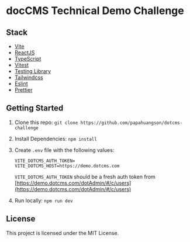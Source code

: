 # docCMS Technical Demo Challenge

## Stack

- [Vite](https://vitejs.dev)
- [ReactJS](https://reactjs.org)
- [TypeScript](https://www.typescriptlang.org)
- [Vitest](https://vitest.dev)
- [Testing Library](https://testing-library.com)
- [Tailwindcss](https://tailwindcss.com)
- [Eslint](https://eslint.org)
- [Prettier](https://prettier.io)

## Getting Started

1. Clone this repo: `git clone https://github.com/papahuangson/dotcms-challenge`

2. Install Dependencies: `npm install`

3. Create `.env` file with the following values:

   ```
   VITE_DOTCMS_AUTH_TOKEN=
   VITE_DOTCMS_HOST=https://demo.dotcms.com
   ```

   `VITE_DOTCMS_AUTH_TOKEN` should be a fresh auth token from [https://demo.dotcms.com/dotAdmin/#/c/users](https://demo.dotcms.com/dotAdmin/#/c/users)

4. Run locally: `npm run dev`

## License

This project is licensed under the MIT License.
